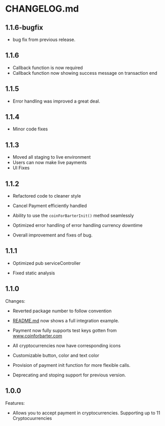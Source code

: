 # CHANGELOG.md

## 1.1.6-bugfix

- bug fix from previous release.

## 1.1.6

- Callback function is now required
- Callback function now showing success message on transaction end

## 1.1.5

- Error handling was improved a great deal.

## 1.1.4

- Minor code fixes

## 1.1.3

- Moved all staging to live environment
- Users can now make live payments
- UI Fixes

## 1.1.2

- Refactored code to cleaner style
  >
- Cancel Payment efficiently handled
  >
- Ability to use the `coinForBarterInit()` method seamlessly
  >
- Optimized error handling of error handling currency downtime
  >
- Overall improvement and fixes of bug.

## 1.1.1

- Optimized pub serviceController

>

- Fixed static analysis

## 1.1.0

Changes:

- Reverted package number to follow convention

  >

- [README.md](README.md) now shows a full integration example.
  >
- Payment now fully supports test keys gotten from www.coinforbarter.com
- All cryptocurrencies now have corresponding icons
  >
- Customizable button, color and text color
  >
- Provision of payment init function for more flexible calls.
  >
- Deprecating and stoping support for previous version.

## 1.0.0

Features:

- Allows you to accept payment in cryptocurrencies. Supporting up to 11 Cryptocuurrencies

